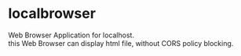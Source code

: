# localbrowser

Web Browser Application for localhost.  
this Web Browser can display html file, without CORS policy blocking.

